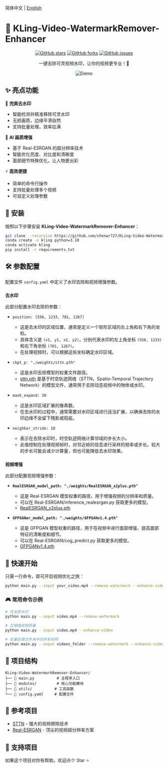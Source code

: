 简体中文 | [English](README.md)

# 🎥 KLing-Video-WatermarkRemover-Enhancer

<div align="center">

[![GitHub stars](https://img.shields.io/github/stars/chenwr727/KLing-Video-WatermarkRemover-Enhancer?style=social)](https://github.com/chenwr727/KLing-Video-WatermarkRemover-Enhancer/stargazers)
[![GitHub forks](https://img.shields.io/github/forks/chenwr727/KLing-Video-WatermarkRemover-Enhancer?style=social)](https://github.com/chenwr727/KLing-Video-WatermarkRemover-Enhancer/network/members)
[![GitHub issues](https://img.shields.io/github/issues/chenwr727/KLing-Video-WatermarkRemover-Enhancer)](https://github.com/chenwr727/KLing-Video-WatermarkRemover-Enhancer/issues)

一键去除可灵视频水印，让你的视频更专业！🚀

![Demo](demo.webp)

</div>

## ✨ 亮点功能

🎯 **完美去水印**
- 智能检测并精准移除可灵水印
- 无损画质，边缘平滑自然
- 支持批量处理，效率拉满

🎨 **AI 画质增强**
- 基于 Real-ESRGAN 的超分辨率技术
- 智能优化亮度、对比度和清晰度
- 面部细节特殊优化，让人物更出彩

⚡ **高效便捷**
- 简单的命令行操作
- 支持批量处理多个视频
- 可自定义处理参数

## 🔧 安装

按照以下步骤安装 **KLing-Video-WatermarkRemover-Enhancer**：

```bash
git clone --recursive https://github.com/chenwr727/KLing-Video-WatermarkRemover-Enhancer.git
conda create -n kling python=3.10
conda activate kling
pip install -r requirements.txt
```

## 🛠️ 参数配置

配置文件 `config.yaml` 中定义了水印去除和视频增强参数。

### `去水印`
此部分配置水印去除的参数：

- `position: [556, 1233, 701, 1267]`
  - 这是去水印的区域位置，通常是定义一个矩形区域的左上角和右下角的坐标。
  - 具体含义是 `(x1, y1, x2, y2)`，分别代表水印的左上角坐标 `(556, 1233)` 和右下角坐标 `(701, 1267)`。
  - 在处理视频时，可以根据这些坐标确定水印区域。

- `ckpt_p: "./weights/sttn.pth"`
  - 这是水印去除模型的权重文件路径。
  - [sttn.pth](https://drive.google.com/file/d/1ZAMV8547wmZylKRt5qR_tC5VlosXD4Wv/view?usp=sharing) 是基于时空轨迹网络（STTN，Spatio-Temporal Trajectory Network）的模型文件，通常用于去除动态视频中的物体或水印。

- `mask_expand: 30`
  - 这是水印区域扩展的像素数。
  - 在去水印的过程中，通常需要对水印区域进行适当扩展，以确保去除的水印边缘不会留下残影或瑕疵。

- `neighbor_stride: 10`
  - 表示在去除水印时，时空轨迹网络计算邻域的步长大小。
  - 此值控制在处理视频帧时，对邻近帧的信息进行采样的频率或步长。较大的步长可能会减少计算量，但也可能降低去水印效果。

### `视频增强`
此部分配置视频增强参数：

- **`RealESRGAN_model_path: "./weights/RealESRGAN_x2plus.pth"`**
  - 这是 Real-ESRGAN 模型权重的路径，用于增强视频的分辨率和质量。
  - 可以在 Real-ESRGAN/inference_realesrgan.py 获取更多的模型。
  - [RealESRGAN_x2plus.pth](https://github.com/xinntao/Real-ESRGAN/releases/download/v0.2.1/RealESRGAN_x2plus.pth)

- **`GFPGANer_model_path: "./weights/GFPGANv1.4.pth"`**
  - 这是 GFPGAN 模型权重的路径，用于在视频中进行面部增强，提高面部特征的清晰度和细节。
  - 可以在 Real-ESRGAN/cog_predict.py 获取更多的模型。
  - [GFPGANv1.4.pth](https://github.com/TencentARC/GFPGAN/releases/download/v1.3.0/GFPGANv1.4.pth)

## 🚀 快速开始

只需一行命令，即可开启视频优化之旅：

```bash
python main.py --input your_video.mp4 --remove-watermark --enhance-video
```

### 🎮 常用命令示例

```bash
# 仅去除水印
python main.py --input video.mp4 --remove-watermark

# 仅增强视频质量
python main.py --input video.mp4 --enhance-video

# 批量处理文件夹中的所有视频
python main.py --input videos_folder --remove-watermark --enhance-video
```

## 📁 项目结构

```
KLing-Video-WatermarkRemover-Enhancer/
├── 📄 main.py          # 主程序入口
├── 📁 modules/         # 核心功能模块
├── 📁 utils/          # 工具函数
└── 📄 config.yaml     # 配置文件
```

## 🤝 参考项目

- [STTN](https://github.com/researchmm/STTN) - 强大的视频擦除技术
- [Real-ESRGAN](https://github.com/xinntao/Real-ESRGAN) - 顶尖的视频超分辨率方案

## 🌟 支持项目

如果这个项目对你有帮助，欢迎点个 Star ⭐️
